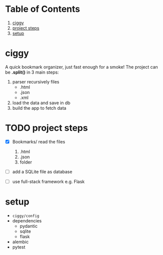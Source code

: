 
# Table of Contents

1.  [ciggy](#orgba48eab)
2.  [project steps](#org627383a)
3.  [setup](#org179314e)


<a id="orgba48eab"></a>

# ciggy

A quick bookmark organizer, just fast enough for a smoke!
The project can be **.split()** in 3 main steps:

1.  parser recursively files
    -   .html
    -   .json
    -   .xml
2.  load the data and save in db
3.  build the app to fetch data


<a id="org627383a"></a>

# TODO project steps

-   [X] Bookmarks/ read the files
    1.  .html
    2.  .json
    3.  folder
-   [ ] add a SQLite file as database
-   [ ] use full-stack framework e.g. Flask


<a id="org179314e"></a>

# setup

-   `ciggy/config`
-   dependencies
    -   pydantic
    -   sqlite
    -   flask
-   alembic
-   pytest

